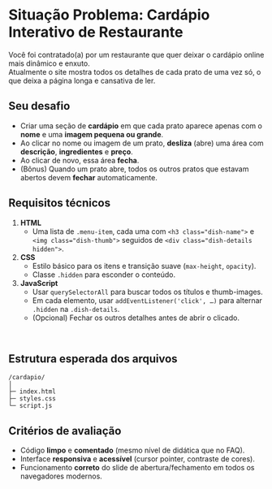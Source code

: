 # Situação Problema: Cardápio Interativo de Restaurante

Você foi contratado(a) por um restaurante que quer deixar o cardápio online mais dinâmico e enxuto.  
Atualmente o site mostra todos os detalhes de cada prato de uma vez só, o que deixa a página longa e cansativa de ler.

## Seu desafio

- Criar uma seção de **cardápio** em que cada prato aparece apenas com o **nome** e uma **imagem pequena ou grande**.
- Ao clicar no nome ou imagem de um prato, **desliza** (abre) uma área com **descrição**, **ingredientes** e **preço**.
- Ao clicar de novo, essa área **fecha**.
- (Bônus) Quando um prato abre, todos os outros pratos que estavam abertos devem **fechar** automaticamente.

## Requisitos técnicos

1. **HTML**
   - Uma lista de `.menu-item`, cada uma com `<h3 class="dish-name">` e `<img class="dish-thumb">` seguidos de `<div class="dish-details hidden">`.
2. **CSS**
   - Estilo básico para os itens e transição suave (`max-height`, `opacity`).
   - Classe `.hidden` para esconder o conteúdo.
3. **JavaScript**
   - Usar `querySelectorAll` para buscar todos os títulos e thumb-images.
   - Em cada elemento, usar `addEventListener('click', …)` para alternar `.hidden` na `.dish-details`.
   - (Opcional) Fechar os outros detalhes antes de abrir o clicado.

<br>

## Estrutura esperada dos arquivos

```
/cardapio/
│
├─ index.html
├─ styles.css
└─ script.js

```

## Critérios de avaliação

- Código **limpo** e **comentado** (mesmo nível de didática que no FAQ).
- Interface **responsiva** e **acessível** (cursor pointer, contraste de cores).
- Funcionamento **correto** do slide de abertura/fechamento em todos os navegadores modernos.
